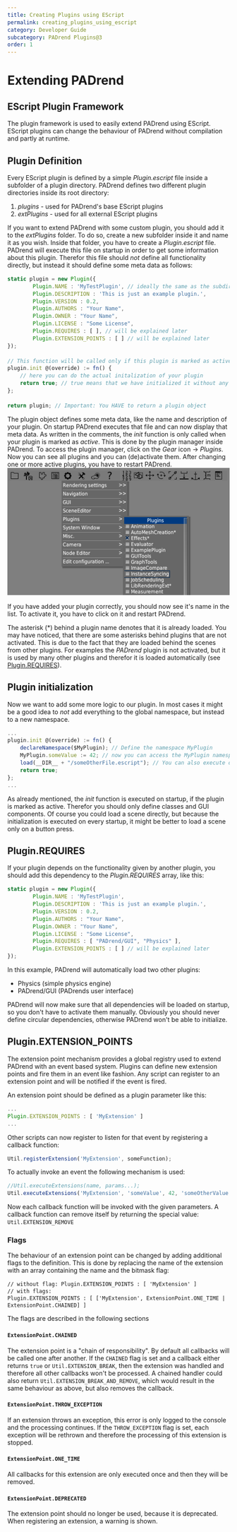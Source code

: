 ```yaml
---
title: Creating Plugins using EScript
permalink: creating_plugins_using_escript
category: Developer Guide
subcategory: PADrend Plugins@3
order: 1
---
```

<!------------------------------------------------------------------------------------------------
This work is licensed under the Creative Commons Attribution-ShareAlike 4.0 International License.
 To view a copy of this license, visit http://creativecommons.org/licenses/by-sa/4.0/.
 Author: Henrik Heine (hheine@mail.uni-paderborn.de)
 PADrend Version 1.0.0
------------------------------------------------------------------------------------------------->


# Extending PADrend

## EScript Plugin Framework
The plugin framework is used to easily extend PADrend using EScript.
EScript plugins can change the behaviour of PADrend without compilation and partly at runtime.

## Plugin Definition
Every EScript plugin is defined by a simple *Plugin.escript* file inside a subfolder of a plugin directory. PADrend defines two different plugin directories inside its root directory:
1. *plugins* - used for PADrend's base EScript plugins
2. *extPlugins* - used for all external EScript plugins

If you want to extend PADrend with some custom plugin, you should add it to the *extPlugins* folder.
To do so, create a new subfolder inside it and name it as you wish. Inside that folder, you have to create a *Plugin.escript* file. PADrend will execute this file on startup in order to get some information about this plugin. Therefor this file should *not* define all functionality directly, but instead it should define some meta data as follows:
```javascript
static plugin = new Plugin({
		Plugin.NAME : 'MyTestPlugin', // ideally the same as the subdirectory this file is in
		Plugin.DESCRIPTION : 'This is just an example plugin.',
		Plugin.VERSION : 0.2,
		Plugin.AUTHORS : "Your Name",
		Plugin.OWNER : "Your Name",
		Plugin.LICENSE : "Some License",
		Plugin.REQUIRES : [ ], // will be explained later
		Plugin.EXTENSION_POINTS : [ ] // will be explained later
});

// This function will be called only if this plugin is marked as active
plugin.init @(override) := fn() {
	// here you can do the actual initalization of your plugin
	return true; // true means that we have initialized it without any errors
};

return plugin; // Important: You HAVE to return a plugin object
```
The plugin object defines some meta data, like the name and description of your plugin. On startup PADrend executes that file and can now display that meta data. As written in the comments, the *init* function is only called when your plugin is marked as *active*. This is done by the plugin manager inside PADrend. To access the plugin manager, click on the *Gear* icon -> *Plugins*. Now you can see all plugins and you can (de)activate them. After changing one or more active plugins, you have to restart PADrend.
![Plugins Overview](plugins.png)

If you have added your plugin correctly, you should now see it's name in the list. To activate it, you have to click on it and restart PADrend.

The asterisk (\*) behind a plugin name denotes that it is already loaded. You may have noticed, that there are some asterisks behind plugins that are not activated. This is due to the fact that they are loaded behind the scenes from other plugins. For examples the *PADrend* plugin is not activated, but it is used by many other plugins and therefor it is loaded automatically (see [Plugin.REQUIRES](#plugins.requires)).

## Plugin initialization
Now we want to add some more logic to our plugin. In most cases it might be a good idea to *not* add everything to the global namespace, but instead to a new namespace.
```javascript
...
plugin.init @(override) := fn() {
	declareNamespace($MyPlugin); // Define the namespace MyPlugin
	MyPlugin.someValue := 42; // now you can access the MyPlugin namespace
	load(__DIR__ + "/someOtherFile.escript"); // You can also execute other escript files from here
	return true;
};
...
```
As already mentioned, the *init* function is executed on startup, if the plugin is marked as active. Therefor you should only define classes and GUI components. Of course you could load a scene directly, but because the initialization is executed on every startup, it might be better to load a scene only on a button press.

## Plugin.REQUIRES <a id="plugin.requires"></a>
If your plugin depends on the functionality given by another plugin, you should add this dependency to the *Plugin.REQUIRES* array, like this:
```javascript
static plugin = new Plugin({
		Plugin.NAME : 'MyTestPlugin',
		Plugin.DESCRIPTION : 'This is just an example plugin.',
		Plugin.VERSION : 0.2,
		Plugin.AUTHORS : "Your Name",
		Plugin.OWNER : "Your Name",
		Plugin.LICENSE : "Some License",
		Plugin.REQUIRES : [ "PADrend/GUI", "Physics" ],
		Plugin.EXTENSION_POINTS : [ ] // will be explained later
});
```
In this example, PADrend will automatically load two other plugins:
* Physics (simple physics engine)
* PADrend/GUI (PADrends user interface)

PADrend will now make sure that all dependencies will be loaded on startup, so you don't have to activate them manually.
Obviously you should never define circular dependencies, otherwise PADrend won't be able to initialize.

## Plugin.EXTENSION\_POINTS
The extension point mechanism provides a global registry used to extend PADrend with an event based system. Plugins can define new extension points and fire them in an event like fashion. Any script can register to an extension point and will be notified if the event is fired.

An extension point should be defined as a plugin parameter like this:
```javascript
...
Plugin.EXTENSION_POINTS : [ 'MyExtension' ]
...
```

Other scripts can now register to listen for that event by registering a callback function:
```javascript
Util.registerExtension('MyExtension', someFunction);
```

To actually invoke an event the following mechanism is used:
```javascript
//Util.executeExtensions(name, params...);
Util.executeExtensions('MyExtension', 'someValue', 42, 'someOtherValue');
```

Now each callback function will be invoked with the given parameters.
A callback function can remove itself by returning the special value: `Util.EXTENSION_REMOVE`

### Flags
The behaviour of an extension point can be changed by adding additional flags to the definition. This is done by replacing the name of the extension with an array containing the name and the bitmask flag:
```
// without flag: Plugin.EXTENSION_POINTS : [ 'MyExtension' ]
// with flags:
Plugin.EXTENSION_POINTS : [ ['MyExtension', ExtensionPoint.ONE_TIME | ExtensionPoint.CHAINED] ]
```
The flags are described in the following sections

#### `ExtensionPoint.CHAINED`
The extension point is a "chain of responsibility". By default all callbacks will be called one after another. If the `CHAINED` flag is set and a callback either returns `true` or `Util.EXTENSION_BREAK`, then the extension was handled and therefore all other callbacks won't be processed. A chained handler could also return `Util.EXTENSION_BREAK_AND_REMOVE`, which would result in the same behaviour as above, but also removes the callback.

#### `ExtensionPoint.THROW_EXCEPTION`
If an extension throws an exception, this error is only logged to the console and the processing continues. If the `THROW_EXCEPTION` flag is set, each exception will be rethrown and therefore the processing of this extension is stopped.

#### `ExtensionPoint.ONE_TIME`
All callbacks for this extension are only executed once and then they will be removed.

#### `ExtensionPoint.DEPRECATED`
The extension point should no longer be used, because it is deprecated. When registering an extension, a warning is shown.


